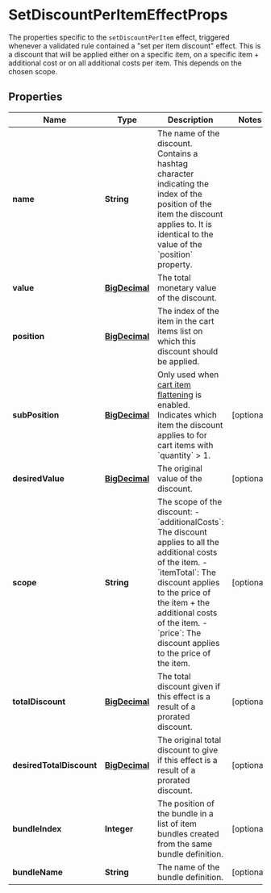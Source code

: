 

# SetDiscountPerItemEffectProps

The properties specific to the `setDiscountPerItem` effect, triggered whenever a validated rule contained a \"set per item discount\" effect. This is a discount that will be applied either on a specific item, on a specific item + additional cost or on all additional costs per item. This depends on the chosen scope. 
## Properties

Name | Type | Description | Notes
------------ | ------------- | ------------- | -------------
**name** | **String** | The name of the discount. Contains a hashtag character indicating the index of the position of the item the discount applies to. It is identical to the value of the &#x60;position&#x60; property.  | 
**value** | [**BigDecimal**](BigDecimal.md) | The total monetary value of the discount. | 
**position** | [**BigDecimal**](BigDecimal.md) | The index of the item in the cart items list on which this discount should be applied. | 
**subPosition** | [**BigDecimal**](BigDecimal.md) | Only used when [cart item flattening](https://docs.talon.one/docs/product/campaigns/campaign-evaluation#flattening) is enabled. Indicates which item the discount applies to for cart items with &#x60;quantity&#x60; &gt; 1.  |  [optional]
**desiredValue** | [**BigDecimal**](BigDecimal.md) | The original value of the discount. |  [optional]
**scope** | **String** | The scope of the discount: - &#x60;additionalCosts&#x60;: The discount applies to all the additional costs of the item. - &#x60;itemTotal&#x60;: The discount applies to the price of the item + the additional costs of the item. - &#x60;price&#x60;: The discount applies to the price of the item.  |  [optional]
**totalDiscount** | [**BigDecimal**](BigDecimal.md) | The total discount given if this effect is a result of a prorated discount. |  [optional]
**desiredTotalDiscount** | [**BigDecimal**](BigDecimal.md) | The original total discount to give if this effect is a result of a prorated discount. |  [optional]
**bundleIndex** | **Integer** | The position of the bundle in a list of item bundles created from the same bundle definition. |  [optional]
**bundleName** | **String** | The name of the bundle definition. |  [optional]



